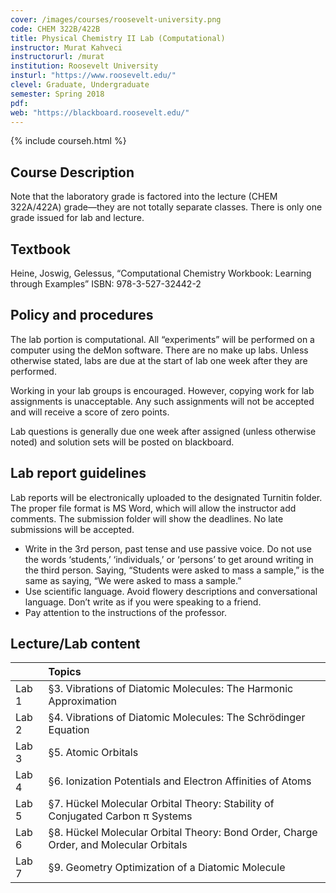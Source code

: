 ```yaml
---
cover: /images/courses/roosevelt-university.png
code: CHEM 322B/422B
title: Physical Chemistry II Lab (Computational)
instructor: Murat Kahveci
instructorurl: /murat
institution: Roosevelt University
insturl: "https://www.roosevelt.edu/"
clevel: Graduate, Undergraduate
semester: Spring 2018
pdf:
web: "https://blackboard.roosevelt.edu/"
---
```

{% include courseh.html %}

## Course Description

Note that the laboratory grade is factored into the lecture (CHEM 322A/422A) grade—they are not totally separate classes. There is only one grade issued for lab and lecture.

## Textbook

Heine, Joswig, Gelessus, “Computational Chemistry Workbook: Learning through Examples” ISBN: 978-3-527-32442-2

## Policy and procedures

The lab portion is computational. All “experiments” will be performed on a computer using the deMon software. There are no make up labs. Unless otherwise stated, labs are due at the start of lab one week after they are performed.

Working in your lab groups is encouraged. However, copying work for lab assignments is unacceptable. Any such assignments will not be accepted and will receive a score of zero points.

Lab questions is generally due one week after assigned (unless otherwise noted) and solution sets will be posted on blackboard.

## Lab report guidelines

Lab reports will be electronically uploaded to the designated Turnitin folder. The proper file format is MS Word, which will allow the instructor add comments. The submission folder will show the deadlines. No late submissions will be accepted.

* Write in the 3rd person, past tense and use passive voice. Do not use the words ‘students,’ ‘individuals,’ or ‘persons’ to get around writing in the third person. Saying, “Students were asked to mass a sample,” is the same as saying, “We were asked to mass a sample.”
* Use scientific language. Avoid flowery descriptions and conversational language. Don’t write as if you were speaking to a friend.
* Pay attention to the instructions of the professor.

## Lecture/Lab content

|       | Topics |
|:-------|:-------|
| Lab 1  |  §3. Vibrations of Diatomic Molecules: The Harmonic Approximation |
| Lab 2  |  §4. Vibrations of Diatomic Molecules: The Schrödinger Equation  |
| Lab 3  |  §5. Atomic Orbitals |
| Lab 4  |  §6. Ionization Potentials and Electron Affinities of Atoms |
| Lab 5  |  §7. Hückel Molecular Orbital Theory: Stability of Conjugated Carbon π Systems|
| Lab 6  |  §8. Hückel Molecular Orbital Theory: Bond Order, Charge Order, and Molecular Orbitals |
| Lab 7  |  §9. Geometry Optimization of a Diatomic Molecule |
